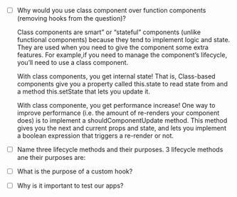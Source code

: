 - [ ] Why would you use class component over function components (removing hooks from the question)?

  Class components are smart” or “stateful” components (unlike functional components) because they tend to implement logic and state. They are used when you need to give the component some extra features. For example,if you need to manage the component’s lifecycle, you’ll need to use a class component.

  With class components, you get internal state!
  That is, Class-based components give you a property called this.state to read state from and a method this.setState that lets you update it.

  With class componente, you get performance increase!
  One way to improve performance (i.e. the amount of re-renders your component does) is to implement a shouldComponentUpdate method. This method gives you the next and current props and state, and lets you implement a boolean expression that triggers a re-render or not.

- [ ] Name three lifecycle methods and their purposes.
      3 lifecycle methods ane their purposes are:

- [ ] What is the purpose of a custom hook?
- [ ] Why is it important to test our apps?
